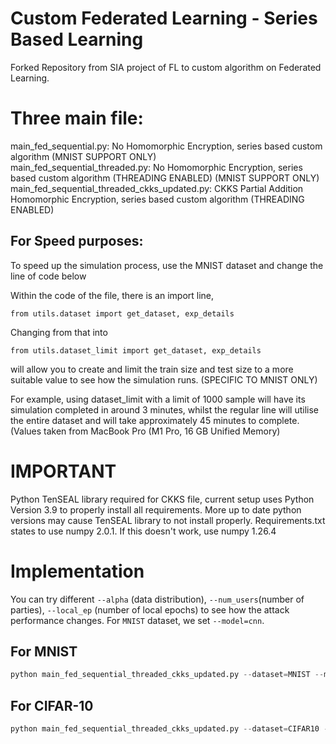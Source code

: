 # Custom Federated Learning - Series Based Learning
Forked Repository from SIA project of FL to custom algorithm on Federated Learning.

# Three main file:

main_fed_sequential.py: No Homomorphic Encryption, series based custom algorithm (MNIST SUPPORT ONLY) <br> 
main_fed_sequential_threaded.py: No Homomorphic Encryption, series based custom algorithm (THREADING ENABLED) (MNIST SUPPORT ONLY) <br>
main_fed_sequential_threaded_ckks_updated.py: CKKS Partial Addition Homomorphic Encryption, series based custom algorithm (THREADING ENABLED) <br>

## For Speed purposes:

To speed up the simulation process, use the MNIST dataset and change the line of code below

Within the code of the file, there is an import line, 
```
from utils.dataset import get_dataset, exp_details
```
Changing from that into
```
from utils.dataset_limit import get_dataset, exp_details
```
will allow you to create and limit the train size and test size to a more suitable value to see how the simulation runs. (SPECIFIC TO MNIST ONLY)

For example, using dataset_limit with a limit of 1000 sample will have its simulation completed in around 3 minutes, whilst the regular line will utilise the entire dataset and will take approximately 45 minutes to complete. (Values taken from MacBook Pro (M1 Pro, 16 GB Unified Memory)


# IMPORTANT

Python TenSEAL library required for CKKS file, current setup uses Python Version 3.9 to properly install all requirements. More up to date python versions may cause TenSEAL library to not install properly. Requirements.txt states to use numpy 2.0.1. If this doesn't work, use numpy 1.26.4


# Implementation

You can try different `--alpha` (data distribution), `--num_users`(number of parties), `--local_ep` (number of local epochs) to see how the attack performance changes. For `MNIST` dataset, we set `--model=cnn`.

## For MNIST
```python
python main_fed_sequential_threaded_ckks_updated.py --dataset=MNIST --model=cnn --alpha=1 --num_users=6 --local_ep=5
```

## For CIFAR-10
```python
python main_fed_sequential_threaded_ckks_updated.py --dataset=CIFAR10 --model=cnn --alpha=1 --num_users=6 --local_ep=5
```
